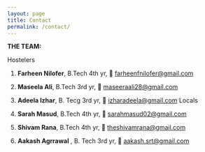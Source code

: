 ```yaml
---
layout: page
title: Contact
permalink: /contact/
---
```

**THE TEAM:**

Hostelers


1. **Farheen Nilofer**, B.Tech 4th yr,  :e-mail: farheenfnilofer@gmail.com


2. **Maseela Ali**, B.Tech 3rd yr, :e-mail: maseeraali28@gmail.com

3. **Adeela Izhar**, B. Tecg 3rd yr, :e-mail: izharadeela@gmail.com
Locals


1. **Sarah Masud**, B.Tech 4th yr, :e-mail: sarahmasud02@gmail.com


2. **Shivam Rana**, B.Tech 4th yr, :e-mail: theshivamrana@gmail.com


3. **Aakash  Agrrawal** , B. Tech 3rd yr, :e-mail: aakash.srt@gmail.com